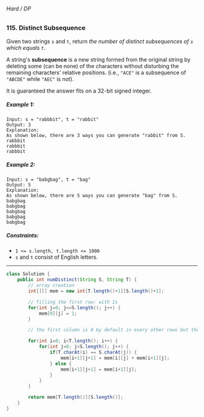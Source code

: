 ###### Hard / DP

### 115. Distinct Subsequence

Given two strings `s` and `t`, return _the number of distinct subsequences of `s` which equals `t`_.

A string's **subsequence** is a new string formed from the original string by deleting some (can be none) of the characters without disturbing the remaining characters' relative positions. (i.e., `"ACE"` is a subsequence of `"ABCDE"` while `"AEC"` is not).

It is guaranteed the answer fits on a 32-bit signed integer.

 

##### Example 1:
```
Input: s = "rabbbit", t = "rabbit"
Output: 3
Explanation:
As shown below, there are 3 ways you can generate "rabbit" from S.
rabbbit
rabbbit
rabbbit
```
##### Example 2:
```
Input: s = "babgbag", t = "bag"
Output: 5
Explanation:
As shown below, there are 5 ways you can generate "bag" from S.
babgbag
babgbag
babgbag
babgbag
babgbag
``` 

##### Constraints:

- `1 <= s.length, t.length <= 1000`
- `s` and `t` consist of English letters.

***

```java
class Solution {
    public int numDistinct(String S, String T) {
        // array creation
        int[][] mem = new int[T.length()+1][S.length()+1];

        // filling the first row: with 1s
        for(int j=0; j<=S.length(); j++) {
            mem[0][j] = 1;
        }

        // the first column is 0 by default in every other rows but the first, which we need.

        for(int i=0; i<T.length(); i++) {
            for(int j=0; j<S.length(); j++) {
                if(T.charAt(i) == S.charAt(j)) {
                    mem[i+1][j+1] = mem[i][j] + mem[i+1][j];
                } else {
                    mem[i+1][j+1] = mem[i+1][j];
                }
            }
        }

        return mem[T.length()][S.length()];
    }
}
```
